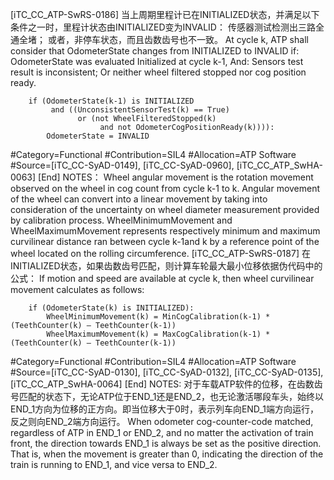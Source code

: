 ﻿
[iTC_CC_ATP-SwRS-0186]
当上周期里程计已在INITIALIZED状态，并满足以下条件之一时，里程计状态由INITIALIZED变为INVALID：
传感器测试检测出三路全通全堵；
或者，非停车状态，而且齿数齿号也不一致。
At cycle k, ATP shall consider that OdometerState changes from INITIALIZED to INVALID if:
OdometerState was evaluated Initialized at cycle k-1,
And:
Sensors test result is inconsistent;
Or neither wheel filtered stopped nor cog position ready.
```
	if (OdometerState(k-1) is INITIALIZED
	     and ((UnconsistentSensorTest(k) == True)
	           or (not WheelFilteredStopped(k)
	                and not OdometerCogPositionReady(k)))):
	    OdometerState = INVALID
```
\#Category=Functional
\#Contribution=SIL4
\#Allocation=ATP Software
\#Source=[iTC_CC-SyAD-0149], [iTC_CC-SyAD-0960], [iTC_CC_ATP_SwHA-0063]
[End]
NOTES：
Wheel angular movement is the rotation movement observed on the wheel in cog count from cycle k-1 to k. Angular movement of the wheel can convert into a linear movement by taking into consideration of the uncertainty on wheel diameter measurement provided by calibration process. WheelMinimumMovement and WheelMaximumMovement represents respectively minimum and maximum curvilinear distance ran between cycle k-1and k by a reference point of the wheel located on the rolling circumference.
[iTC_CC_ATP-SwRS-0187]
在INITIALIZED状态，如果齿数齿号匹配，则计算车轮最大最小位移依据伪代码中的公式：
If motion and speed are available at cycle k, then wheel curvilinear movement calculates as follows:
```
	if (OdometerState(k) is INITIALIZED):
	    WheelMinimumMovement(k) = MinCogCalibration(k-1) * (TeethCounter(k) — TeethCounter(k-1))
	    WheelMaximumMovement(k) = MaxCogCalibration(k-1) * (TeethCounter(k) — TeethCounter(k-1))
```
\#Category=Functional
\#Contribution=SIL4
\#Allocation=ATP Software
\#Source=[iTC_CC-SyAD-0130], [iTC_CC-SyAD-0132], [iTC_CC-SyAD-0135], [iTC_CC_ATP_SwHA-0064]
[End]
NOTES:
对于车载ATP软件的位移，在齿数齿号匹配的状态下，无论ATP位于END_1还是END_2，也无论激活哪段车头，始终以END_1方向为位移的正方向。即当位移大于0时，表示列车向END_1端方向运行，反之则向END_2端方向运行。
When odometer cog-counter-code matched, regardless of ATP in END_1 or END_2, and no matter the activation of train front, the direction towards END_1 is always be set as the positive direction. That is, when the movement is greater than 0, indicating the direction of the train is running to END_1, and vice versa to END_2.
